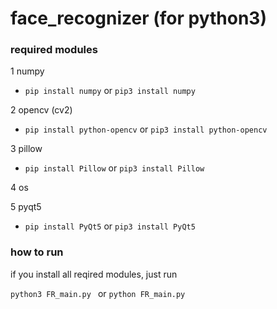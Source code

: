 # face_recognizer (for python3)

### required modules

1 numpy

- `pip install numpy` or `pip3 install numpy`

2 opencv (cv2)

- `pip install python-opencv` or `pip3 install python-opencv`

3 pillow

- `pip install Pillow` or `pip3 install Pillow`


4 os

5 pyqt5

- `pip install PyQt5` or `pip3 install PyQt5`

### how to run

if you install all reqired modules,
just run

`python3 FR_main.py ` or `python FR_main.py `
